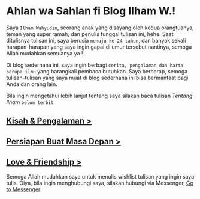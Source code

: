 # Ahlan wa Sahlan fi Blog Ilham W.!

Saya `Ilham Wahyudin`, seorang anak yang disayang oleh kedua orangtuanya, teman yang super ramah, dan penulis tunggal tulisan ini, hehe. Saat ditulisnya tulisan ini, saya berusia `menuju ke 24 tahun`, dan banyak sekali harapan-harapan yang saya ingin gapai di umur tersebut nantinya, semoga Allah mudahkan semuanya ya !

Di blog sederhana ini, saya ingin berbagi `cerita, pengalaman dan harta berupa ilmu` yang barangkali pembaca butuhkan. Saya berharap, semoga tulisan-tulisan yang saya muat di blog sederhana ini bisa bermanfaat bagi Anda dan orang lain. 

Bila ingin mengetahui lebih lanjut tentang saya silakan baca tulisan *Tentang Ilham* `belum terbit`

## [Kisah & Pengalaman >](https://hamsrmdhn.github.io/kisah)
## [Persiapan Buat Masa Depan >](https://hamsrmdhn.github.io/future)
## [Love & Friendship >](https://hamsrmdhn.github.io/friendship)

Semoga Allah mudahkan saya untuk menulis wishlist tulisan yang ingin saya tulis. Oiya, bila ingin menghubungi saya, silakan hubungi via Messenger, [Go to Messenger](https://www.messenger.com/t/hams.rmdhn)

